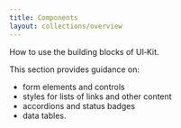 ```yaml
---
title: Components
layout: collections/overview
---
```


<p class="abstract">How to use the building blocks of UI&#8209;Kit.</p>

This section provides guidance on:
- form elements and controls
- styles for lists of links and other content
- accordions and status badges
- data tables.
